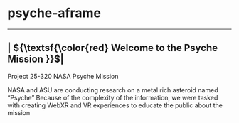 # psyche-aframe
---------------------------------
| ${\textsf{\color{red} Welcome to the Psyche Mission }}$|
---------------------------------

Project 25-320 NASA Psyche Mission

NASA and ASU are conducting research on a metal rich asteroid named “Psyche”
Because of the complexity of the information, we were tasked with creating WebXR and VR experiences to educate the public about the mission

